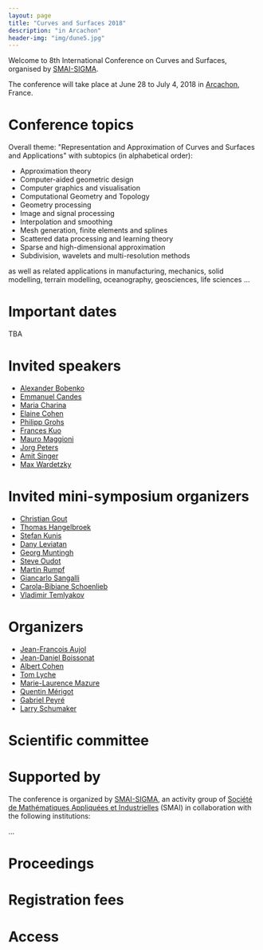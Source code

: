 ```yaml
---
layout: page
title: "Curves and Surfaces 2018"
description: "in Arcachon"
header-img: "img/dune5.jpg"
---
```


Welcome to 8th International Conference on Curves and Surfaces, organised by [SMAI-SIGMA](http://smai.emath.fr/spip.php?article406).

The conference will take place at June 28 to July 4, 2018 in [Arcachon](https://en.wikipedia.org/wiki/Arcachon), France.


Conference topics
===========================

Overall theme: "Representation and Approximation of Curves and Surfaces and Applications"
with subtopics (in alphabetical order):

- Approximation theory
- Computer-aided geometric design
- Computer graphics and visualisation
- Computational Geometry and Topology
- Geometry processing
- Image and signal processing
- Interpolation and smoothing
- Mesh generation, finite elements and splines
- Scattered data processing and learning theory
- Sparse and high-dimensional approximation
- Subdivision, wavelets and multi-resolution methods

as well as related applications in manufacturing, mechanics, solid modelling, terrain modelling, oceanography, geosciences, life sciences ...


Important dates
===========================

TBA

Invited speakers
===========================

- [Alexander Bobenko](http://page.math.tu-berlin.de/~bobenko/)
- [Emmanuel Candes](http://statweb.stanford.edu/~candes/)
- [Maria Charina](http://homepage.univie.ac.at/maria.charina/)
- [Elaine Cohen](https://www.cs.utah.edu/~cohen/)
- [Philipp Grohs](http://mat.univie.ac.at/~grohs/)
- [Frances Kuo](http://web.maths.unsw.edu.au/~fkuo/)
- [Mauro Maggioni](http://www.math.jhu.edu/~mauro/)
- [Jorg Peters](https://www.cise.ufl.edu/~jorg/)
- [Amit Singer](https://web.math.princeton.edu/~amits/)
- [Max Wardetzky](http://num.math.uni-goettingen.de/~wardetzky/)


Invited mini-symposium organizers
===========================

- [Christian Gout](http://lmi.insa-rouen.fr/membres/9-membres/professeurs/15-gout-christian.html)
- [Thomas Hangelbroek](http://www.math.hawaii.edu/~hangelbr/)
- [Stefan Kunis](http://www.analysis.uni-osnabrueck.de/kunis/)
- [Dany Leviatan](http://www.math.tau.ac.il/~leviatan/)
- [Georg Muntingh](https://sites.google.com/site/georgmuntingh/)
- [Steve Oudot](http://geometrica.saclay.inria.fr/team/Steve.Oudot/)
- [Martin Rumpf](http://www.hcm.uni-bonn.de/de/people/profile/martin-rumpf/)
- [Giancarlo Sangalli](http://www-dimat.unipv.it/sangalli/)
- [Carola-Bibiane Schoenlieb](http://www.damtp.cam.ac.uk/user/cbs31/Home.html)
- [Vladimir Temlyakov](http://imi.cas.sc.edu/people/vladimir-temlyakov/)


Organizers
===========================

- [Jean-Francois Aujol](https://www.math.u-bordeaux.fr/~jaujol/)
- [Jean-Daniel Boissonat](https://www-sop.inria.fr/members/Jean-Daniel.Boissonnat/)
- [Albert Cohen](https://www.ljll.math.upmc.fr/cohen/)
- [Tom Lyche](http://www.mn.uio.no/math/english/people/aca/tom/)
- [Marie-Laurence Mazure](http://ljk.imag.fr/membres/Marie-Laurence.Mazure/)
- [Quentin Mérigot](http://quentin.mrgt.fr/)
- [Gabriel Peyré](http://www.gpeyre.com/)
- [Larry Schumaker](http://www.math.vanderbilt.edu/~schumake/)


Scientific committee
===========================

Supported by
===========================

The conference is organized by [SMAI-SIGMA](http://smai.emath.fr/spip.php?article406), an activity group of [Société de Mathématiques Appliquées et Industrielles](http://smai.emath.fr/) (SMAI) in collaboration with the following institutions:

...


Proceedings
===========================



Registration fees
===========================


Access
===========================
